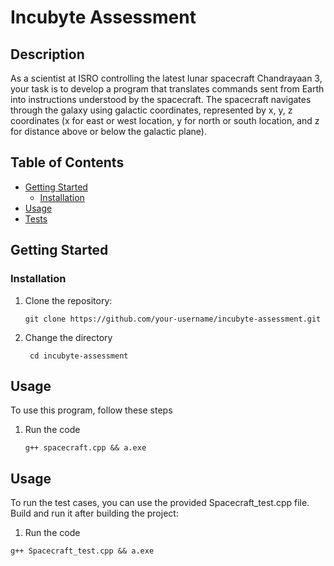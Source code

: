 # Incubyte Assessment

## Description

As a scientist at ISRO controlling the latest lunar spacecraft Chandrayaan 3, your task is to develop a program that translates commands sent from Earth into instructions understood by the spacecraft. The spacecraft navigates through the galaxy using galactic coordinates, represented by x, y, z coordinates (x for east or west location, y for north or south location, and z for distance above or below the galactic plane).

## Table of Contents

- [Getting Started](#getting-started)
  - [Installation](#installation)
- [Usage](#usage)
- [Tests](#tests)

## Getting Started

### Installation

1. Clone the repository:

   ```
   git clone https://github.com/your-username/incubyte-assessment.git
   ```
2. Change the directory
   ```
    cd incubyte-assessment
   ```
## Usage
To use this program, follow these steps
1. Run the code
   ```
   g++ spacecraft.cpp && a.exe
   ```
## Usage
To run the test cases, you can use the provided Spacecraft_test.cpp file. Build and run it after building the project:
1. Run the code
```
g++ Spacecraft_test.cpp && a.exe
```
